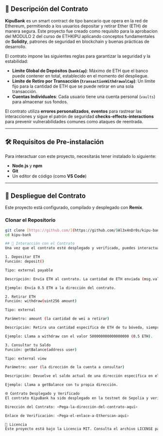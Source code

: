 ## 🏦 Descripción del Contrato

**KipuBank** es un smart contract de tipo bancario que opera en la red de Ethereum, permitiendo a los usuarios depositar y retirar Ether (ETH) de manera segura. Este proyecto fue creado como requisito para la aprobacion del MODULO 2 del curso de ETHKIPU aplicando conceptos fundamentales de **Solidity**, patrones de seguridad en blockchain y buenas prácticas de desarrollo.

El contrato impone las siguientes reglas para garantizar la seguridad y la estabilidad:

* **Límite Global de Depósitos (`bankCap`)**: Máximo de ETH que el banco puede contener en total, establecido en el momento del despliegue.
* **Límite de Retiro por Transacción (`transactionWithdrawalCap`)**: Un límite fijo para la cantidad de ETH que se puede retirar en una sola transacción.
* **Cuentas Individuales**: Cada usuario tiene una cuenta personal (`vaults`) para almacenar sus fondos.

El contrato utiliza **errores personalizados**, **eventos** para rastrear las interacciones y sigue el patrón de seguridad **checks-effects-interactions** para prevenir vulnerabilidades comunes como ataques de reentrada.

---

## 🛠️ Requisitos de Pre-instalación

Para interactuar con este proyecto, necesitarás tener instalado lo siguiente:

* **Node.js** y **npm**
* **Git**
* Un editor de código (como **VS Code**)

---

## 🚀 Despliegue del Contrato

Este proyecto está configurado, compilado y desplegado con **Remix**.

### Clonar el Repositorio

```bash
git clone [https://github.com/](https://github.com/)Al3x4nDr0s/kipu-bank.git
cd kipu-bank

## 🤝 Interacción con el Contrato
Una vez que el contrato esté desplegado y verificado, puedes interactuar con él usando tu billetera,  o directamente desde el explorador de bloques (por ejemplo, Etherscan).

1. Depositar ETH
Función: deposit()

Tipo: external payable

Descripción: Envía ETH al contrato. La cantidad de ETH enviada (msg.value) se acredita a tu bóveda personal.

Ejemplo: Envía 0.5 ETH a la dirección del contrato.

2. Retirar ETH
Función: withdraw(uint256 amount)

Tipo: external

Parámetro: amount (la cantidad de wei a retirar)

Descripción: Retira una cantidad específica de ETH de tu bóveda, siempre y cuando no exceda tu saldo ni el transactionWithdrawalCap.

Ejemplo: Llama a withdraw con el valor 500000000000000000 (0.5 ETH).

3. Consultar tu Saldo
Función: getBalance(address user)

Tipo: external view

Parámetro: user (la dirección de la cuenta a consultar)

Descripción: Devuelve el saldo actual de una dirección específica en el banco.

Ejemplo: Llama a getBalance con tu propia dirección.

🌐 Contrato Desplegado y Verificado
El contrato KipuBank ha sido desplegado en la testnet de Sepolia y verificado en su explorador de bloques.

Dirección del Contrato: <Pega-la-dirección-del-contrato-aquí>

Enlace de Verificación: <Pega-el-enlace-a-Etherscan-aquí>

📜 Licencia
Este proyecto está bajo la Licencia MIT. Consulta el archivo LICENSE para más detalles.
